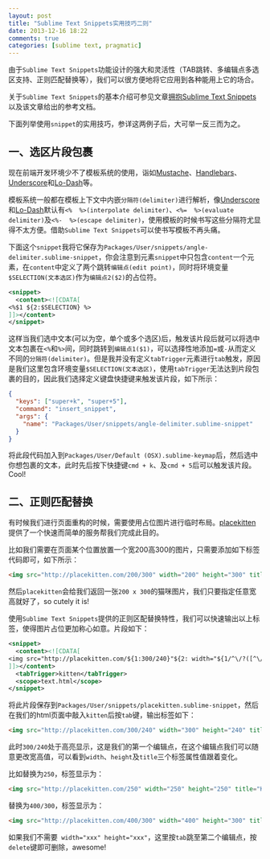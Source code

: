 ```yaml
---
layout: post
title: "Sublime Text Snippets实用技巧二则"
date: 2013-12-16 18:22
comments: true
categories: [sublime text, pragmatic]
---
```


由于`Sublime Text Snippets`功能设计的强大和灵活性（TAB跳转、多编辑点多选区支持、正则匹配替换等），我们可以很方便地将它应用到各种能用上它的场合。

关于`Sublime Text Snippets`的基本介绍可参见文章[拥抱Sublime Text Snippets][embrace-snippets]以及该文章给出的参考文档。

下面列举使用`snippet`的实用技巧，参详这两例子后，大可举一反三而为之。

<!-- more -->

一、选区片段包裹
---------------

现在前端开发环境少不了模板系统的使用，诣如[Mustache][mustache]、[Handlebars][handlebars]、[Underscore][underscore.template]和[Lo-Dash][lodash.template]等。

模板系统一般都在模板上下文中内嵌`分隔符(delimiter)`进行解析，像[Underscore][underscore.template]和[Lo-Dash][lodash.template]默认有`<%  %>(interpolate delimiter)`、`<%=  %>(evaluate delimiter)`及`<%-  %>(escape delimiter)`，使用模板的时候书写这些分隔符尤显得不太方便。借助`Sublime Text Snippets`可以使书写模板不再头痛。

下面这个`snippet`我将它保存为`Packages/User/snippets/angle-delimiter.sublime-snippet`，你会注意到元素`snippet`中只包含`content`一个元素，在`content`中定义了两个跳转`编辑点(edit point)`，同时将环境变量`$SELECTION(文本选区)`作为`编辑点2($2)`的占位符。

```xml
<snippet>
  <content><![CDATA[
<%$1 ${2:$SELECTION} %>
]]></content>
</snippet>
```

这样当我们选中文本(可以为空，单个或多个选区)后，触发该片段后就可以将选中文本包裹在`<%`和`%>`间，同时跳转到`编辑点1($1)`，可以选择性地添加`=`或`-`从而定义不同的`分隔符(delimiter)`。但是我并没有定义`tabTrigger`元素进行`tab`触发，原因是我们这里包含环境变量`$SELECTION(文本选区)`，使用`tabTrigger`无法达到片段包裹的目的，因此我们选择定义键盘快捷键来触发该片段，如下所示：

```json
{
  "keys": ["super+k", "super+5"],
  "command": "insert_snippet",
  "args": {
    "name": "Packages/User/snippets/angle-delimiter.sublime-snippet"
  }
}
```

将此段代码加入到`Packages/User/Default (OSX).sublime-keymap`后，然后选中你想包裹的文本，此时先后按下快捷键`cmd + k`、及`cmd + 5`后可以触发该片段。Cool!


二、正则匹配替换
---------------

有时候我们进行页面重构的时候，需要使用占位图片进行临时布局。[placekitten][placekitten]提供了一个快速而简单的服务帮我们完成此目的。

比如我们需要在页面某个位置放置一个宽200高300的图片，只需要添加如下标签代码即可，如下所示：

```html
<img src="http://placekitten.com/200/300" width="200" height="300" title="KITTEN: [200 x 300]" alt="" />
```

然后`placekitten`会给我们返回一张`200 x 300`的猫咪图片，我们只要指定任意宽高就好了，so cutely it is!

使用`Sublime Text Snippets`提供的正则区配替换特性，我们可以快速输出以上标签，使得图片占位更加称心如意。片段如下：

```xml
<snippet>
  <content><![CDATA[
<img src="http://placekitten.com/${1:300/240}"${2: width="${1/^\/?([^\/]+)\/?.*$/$1/}" height="${1/^([^\/]*?)\/?([^\/]+)\/?$/$2/}"} title="KITTEN: [${1/^\/?([^\/]+)\/?.*$/$1/} x ${1/^([^\/]*?)\/?([^\/]+)\/?$/$2/}]" alt="" />
]]></content>
  <tabTrigger>kitten</tabTrigger>
  <scope>text.html</scope>
</snippet>
```

将此片段保存到`Packages/User/snippets/placekitten.sublime-snippet`，然后在我们的html页面中敲入`kitten`后按`tab`键，输出标签如下：

```html
<img src="http://placekitten.com/300/240" width="300" height="240" title="KITTEN: [300 x 240]" alt="" />
```

此时`300/240`处于高亮显示，这是我们的第一个编辑点，在这个编辑点我们可以随意更改宽高值，可以看到`width`、`height`及`title`三个标签属性值跟着变化。

比如替换为`250`，标签显示为：

```html
<img src="http://placekitten.com/250" width="250" height="250" title="KITTEN: [250 x 250]" alt="" />
```

替换为`400/300`，标签显示为：

```html
<img src="http://placekitten.com/400/300" width="400" height="300" title="KITTEN: [400 x 300]" alt="" />
```

如果我们不需要` width="xxx" height="xxx"`，这里按`tab`跳至第二个编辑点，按`delete`键即可删除，awesome!


[mustache]: https://github.com/janl/mustache.js
[handlebars]: http://handlebarsjs.com/
[underscore.template]: http://underscorejs.org/#template
[lodash.template]: http://lodash.com/docs#template
[placekitten]: http://placekitten.com/

[embrace-snippets]: /blog/2013/12/15/embrace-sublime-text-snippets/
